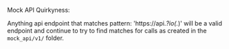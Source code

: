 Mock API Quirkyness:

Anything api endpoint that matches pattern: 'https://api.*?io(.*)' will be a valid
endpoint and continue to try to find matches for calls as created in the `mock_api/v1/`
folder.
